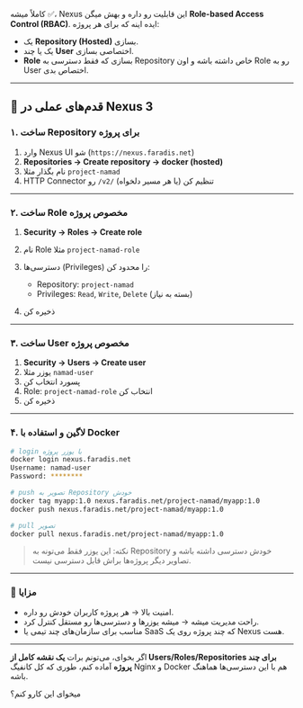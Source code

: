 کاملاً میشه ✅، Nexus این قابلیت رو داره و بهش میگن **Role-based Access Control (RBAC)**.
ایده اینه که برای هر پروژه:

* یک **Repository (Hosted)** بسازی.
* یک یا چند **User** اختصاصی بسازی.
* **Role** بسازی که فقط دسترسی به Repository خاص داشته باشه و اون Role رو به User اختصاص بدی.

---

## 🔹 قدم‌های عملی در Nexus 3

### ۱. ساخت Repository برای پروژه

1. وارد Nexus UI شو (`https://nexus.faradis.net`)
2. **Repositories → Create repository → docker (hosted)**
3. نام بگذار مثلا `project-namad`
4. HTTP Connector رو `/v2/` تنظیم کن (یا هر مسیر دلخواه)

---

### ۲. ساخت Role مخصوص پروژه

1. **Security → Roles → Create role**
2. نام Role مثلا `project-namad-role`
3. دسترسی‌ها (Privileges) را محدود کن:

   * Repository: `project-namad`
   * Privileges: `Read`, `Write`, `Delete` (بسته به نیاز)
4. ذخیره کن

---

### ۳. ساخت User مخصوص پروژه

1. **Security → Users → Create user**
2. یوزر مثلا `namad-user`
3. پسورد انتخاب کن
4. Role: `project-namad-role` انتخاب کن
5. ذخیره کن

---

### ۴. لاگین و استفاده با Docker

```bash
# login با یوزر پروژه
docker login nexus.faradis.net
Username: namad-user
Password: ********

# push تصویر به Repository خودش
docker tag myapp:1.0 nexus.faradis.net/project-namad/myapp:1.0
docker push nexus.faradis.net/project-namad/myapp:1.0

# pull تصویر
docker pull nexus.faradis.net/project-namad/myapp:1.0
```

> نکته: این یوزر فقط می‌تونه به Repository خودش دسترسی داشته باشه و تصاویر دیگر پروژه‌ها براش قابل دسترسی نیست.

---

### 🔹 مزایا

* امنیت بالا → هر پروژه کاربران خودش رو داره.
* راحت مدیریت میشه → میشه یوزرها و دسترسی‌ها رو مستقل کنترل کرد.
* مناسب برای سازمان‌های چند تیمی یا SaaS که چند پروژه روی یک Nexus هست.

---

اگر بخوای، می‌تونم برات **یک نقشه کامل از Users/Roles/Repositories برای چند پروژه** آماده کنم، طوری که کل کانفیگ Nginx و Docker هم با این دسترسی‌ها هماهنگ باشه.

میخوای این کارو کنم؟

